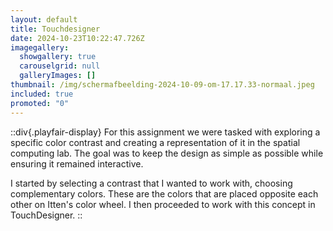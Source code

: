 ```yaml
---
layout: default
title: Touchdesigner
date: 2024-10-23T10:22:47.726Z
imagegallery:
  showgallery: true
  carouselgrid: null
  galleryImages: []
thumbnail: /img/scherm­afbeelding-2024-10-09-om-17.17.33-normaal.jpeg
included: true
promoted: "0"
---
```

::div{.playfair-display}
For this assignment we were tasked with exploring a specific color contrast and creating a representation of it in the spatial computing lab. The goal was to keep the design as simple as possible while ensuring it remained interactive.

I started by selecting a contrast that I wanted to work with, choosing complementary colors. These are the colors that are placed opposite each other on Itten's color wheel. I then proceeded to work with this concept in TouchDesigner.
::




